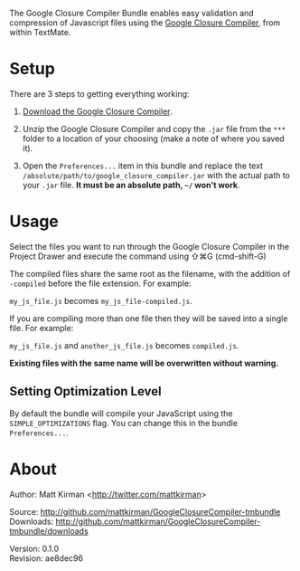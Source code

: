 The Google Closure Compiler Bundle enables easy validation and compression of Javascript files using the [Google Closure Compiler](http://code.google.com/closure/compiler/), from within TextMate.


# Setup

There are 3 steps to getting everything working:

1. [Download the Google Closure Compiler](http://closure-compiler.googlecode.com/files/compiler-latest.zip).

2. Unzip the Google Closure Compiler and copy the `.jar` file from the `***` folder to a location of your choosing (make a note of where you saved it).

3. Open the `Preferences...` item in this bundle and replace the text `/absolute/path/to/google_closure_compiler.jar` with the actual path to your `.jar` file. __It must be an absolute path, `~/` won't work__.


# Usage

Select the files you want to run through the Google Closure Compiler in the Project Drawer and execute the command using &#x21E7;&#8984;G (cmd-shift-G)

The compiled files share the same root as the filename, with the addition of `-compiled` before the file extension. For example:

`my_js_file.js` becomes `my_js_file-compiled.js`.

If you are compiling more than one file then they will be saved into a single file. For example:

`my_js_file.js` and `another_js_file.js` becomes `compiled.js`.

__Existing files with the same name will be overwritten without warning.__


## Setting Optimization Level

By default the bundle will compile your JavaScript using the `SIMPLE_OPTIMIZATIONS` flag. You can change this in the bundle `Preferences...`.


# About

Author: Matt Kirman <<http://twitter.com/mattkirman>>  

Source: <http://github.com/mattkirman/GoogleClosureCompiler-tmbundle>  
Downloads: <http://github.com/mattkirman/GoogleClosureCompiler-tmbundle/downloads>  

Version: 0.1.0  
Revision: ae8dec96